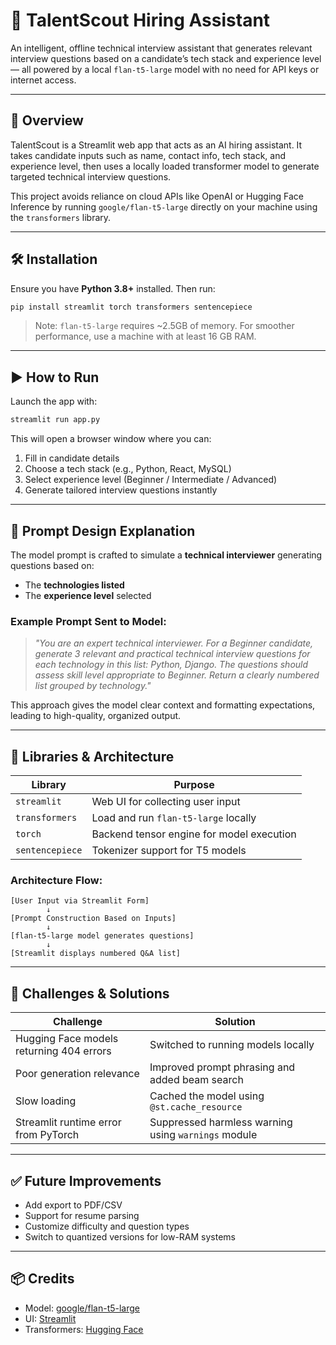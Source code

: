 # 🤖 TalentScout Hiring Assistant

An intelligent, offline technical interview assistant that generates relevant interview questions based on a candidate’s tech stack and experience level — all powered by a local `flan-t5-large` model with no need for API keys or internet access.

---

## 🧩 Overview

TalentScout is a Streamlit web app that acts as an AI hiring assistant. It takes candidate inputs such as name, contact info, tech stack, and experience level, then uses a locally loaded transformer model to generate targeted technical interview questions.

This project avoids reliance on cloud APIs like OpenAI or Hugging Face Inference by running `google/flan-t5-large` directly on your machine using the `transformers` library.

---

## 🛠 Installation

Ensure you have **Python 3.8+** installed. Then run:

```bash
pip install streamlit torch transformers sentencepiece
```

> Note: `flan-t5-large` requires ~2.5GB of memory. For smoother performance, use a machine with at least 16 GB RAM.

---

## ▶️ How to Run

Launch the app with:

```bash
streamlit run app.py
```

This will open a browser window where you can:

1. Fill in candidate details
2. Choose a tech stack (e.g., Python, React, MySQL)
3. Select experience level (Beginner / Intermediate / Advanced)
4. Generate tailored interview questions instantly

---

## 💬 Prompt Design Explanation

The model prompt is crafted to simulate a **technical interviewer** generating questions based on:

- The **technologies listed**
- The **experience level** selected

### Example Prompt Sent to Model:

> *"You are an expert technical interviewer. For a Beginner candidate, generate 3 relevant and practical technical interview questions for each technology in this list: Python, Django. The questions should assess skill level appropriate to Beginner. Return a clearly numbered list grouped by technology."*

This approach gives the model clear context and formatting expectations, leading to high-quality, organized output.

---

## 🧱 Libraries & Architecture

| Library       | Purpose                                  |
|---------------|------------------------------------------|
| `streamlit`   | Web UI for collecting user input         |
| `transformers`| Load and run `flan-t5-large` locally     |
| `torch`       | Backend tensor engine for model execution|
| `sentencepiece`| Tokenizer support for T5 models         |

### Architecture Flow:
```
[User Input via Streamlit Form]
        ↓
[Prompt Construction Based on Inputs]
        ↓
[flan-t5-large model generates questions]
        ↓
[Streamlit displays numbered Q&A list]
```

---

## 🧠 Challenges & Solutions

| Challenge                                 | Solution |
|------------------------------------------|----------|
| Hugging Face models returning 404 errors | Switched to running models locally |
| Poor generation relevance                | Improved prompt phrasing and added beam search |
| Slow loading                             | Cached the model using `@st.cache_resource` |
| Streamlit runtime error from PyTorch     | Suppressed harmless warning using `warnings` module |

---

## ✅ Future Improvements

- Add export to PDF/CSV
- Support for resume parsing
- Customize difficulty and question types
- Switch to quantized versions for low-RAM systems

---

## 📦 Credits

- Model: [google/flan-t5-large](https://huggingface.co/google/flan-t5-large)
- UI: [Streamlit](https://streamlit.io/)
- Transformers: [Hugging Face](https://huggingface.co/transformers/)
